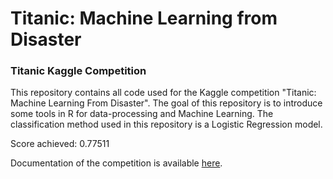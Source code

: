 # Titanic: Machine Learning from Disaster
### Titanic Kaggle Competition

This repository contains all code used for the Kaggle competition "Titanic: Machine Learning From Disaster". 
The goal of this repository is to introduce some tools in R for data-processing and Machine Learning. The classification method used in this repository is a Logistic Regression model.

Score achieved: 0.77511

Documentation of the competition is available [here](https://www.kaggle.com/c/titanic).
